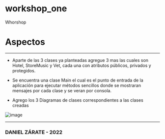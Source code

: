 # workshop_one

Whorshop 

# Aspectos
***

* Aparte de las 3 clases ya planteadas agregue 3 mas las cuales son Hotel, StoreMusic y Vet, cada una con atributos públicos, privados y protegidos.

* Se encuentra una clase Main el cual es el punto de entrada de la aplicación para ejecutar métodos sencillos donde se mostraran mensajes por cada clase y se veran por consola.

* Agrego los 3 Diagramas de clases correspondientes a las clases creadas

![image](https://user-images.githubusercontent.com/96692385/177219119-7764e1d5-aaa8-4dde-944e-3b999f3a7f46.png)

***

### DANIEL ZÁRATE - 2022



